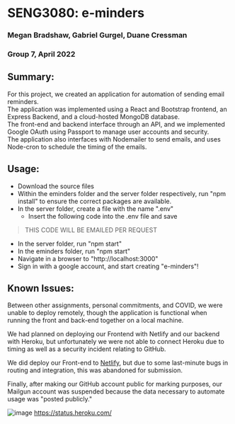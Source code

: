 # SENG3080: e-minders
### Megan Bradshaw, Gabriel Gurgel, Duane Cressman
### Group 7, April 2022

## Summary: 
For this project, we created an application for automation of sending email reminders.  
The application was implemented using a React and Bootstrap frontend, an Express Backend, and a cloud-hosted MongoDB database.   
The front-end and backend interface through an API, and we implemented Google OAuth using Passport to manage user accounts and security.  
The application also interfaces with Nodemailer to send emails, and uses Node-cron to schedule the timing of the emails.   

## Usage: 
- Download the source files
- Within the eminders folder and the server folder respectively, run "npm install" to ensure the correct packages are available. 
- In the server folder, create a file with the name ".env" 
  - Insert the following code into the .env file and save
> THIS CODE WILL BE EMAILED PER REQUEST
  - In the server folder, run "npm start" 
  - In the eminders folder, run "npm start" 
  - Navigate in a browser to "http://localhost:3000"
  - Sign in with a google account, and start creating "e-minders"!

## Known Issues: 
Between other assignments, personal commitments, and COVID, we were unable to deploy remotely, though the application is functional when running the front and back-end together on a local machine.

We had planned on deploying our Frontend with Netlify and our backend with Heroku, but unfortunately we were not able to connect Heroku due to timing as well as a security incident relating to GitHub.  

We did deploy our Front-end to [Netlify](https://marvelous-kheer-837cbe.netlify.app/), but due to some last-minute bugs in routing and integration, this was abandoned for submission. 

Finally, after making our GitHub account public for marking purposes, our Mailgun account was suspended because the data necessary to automate usage was "posted publicly."

![image](https://user-images.githubusercontent.com/41707698/163921506-a3dc84c4-9427-45dc-9a8a-54f9e8884161.png) https://status.heroku.com/
